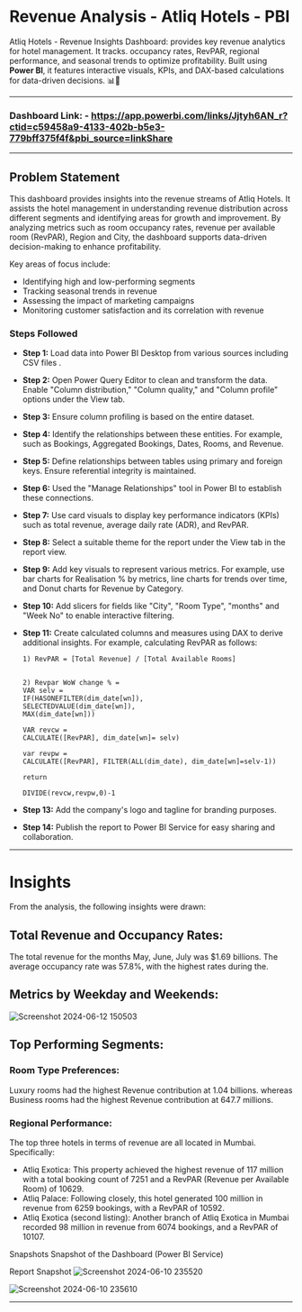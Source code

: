 # Revenue Analysis - Atliq Hotels - PBI
Atliq Hotels - Revenue Insights Dashboard: provides key revenue analytics for hotel management. It tracks. occupancy rates, RevPAR, regional performance, and seasonal trends to optimize profitability. Built using **Power BI**, it features interactive visuals, KPIs, and DAX-based calculations for data-driven decisions. 📊🏨

---
### Dashboard Link: - https://app.powerbi.com/links/Jjtyh6AN_r?ctid=c59458a9-4133-402b-b5e3-779bff375f4f&pbi_source=linkShare
---
## Problem Statement

This dashboard provides insights into the revenue streams of Atliq Hotels. It assists the hotel management in understanding revenue distribution across different segments and identifying areas for growth and improvement. By analyzing metrics such as room occupancy rates, revenue per available room (RevPAR), Region and City, the dashboard supports data-driven decision-making to enhance profitability.

Key areas of focus include:
- Identifying high and low-performing segments
- Tracking seasonal trends in revenue
- Assessing the impact of marketing campaigns
- Monitoring customer satisfaction and its correlation with revenue

### Steps Followed

- **Step 1:** Load data into Power BI Desktop from various sources including CSV files  .
- **Step 2:** Open Power Query Editor to clean and transform the data. Enable "Column distribution," "Column quality," and "Column profile" options under the View tab.
- **Step 3:** Ensure column profiling is based on the entire dataset.
- **Step 4:** Identify the relationships between these entities. For example, such as Bookings, Aggregated Bookings, Dates, Rooms, and Revenue.

- **Step 5:** Define relationships between tables using primary and foreign keys. Ensure referential integrity is maintained.
- **Step 6:** Used the "Manage Relationships" tool in Power BI to establish these connections.
- **Step 7:** Use card visuals to display key performance indicators (KPIs) such as total revenue, average daily rate (ADR), and RevPAR.

- **Step 8:** Select a suitable theme for the report under the View tab in the report view.
- **Step 9:** Add key visuals to represent various metrics. For example, use bar charts for Realisation % by metrics, line charts for trends over time, and Donut charts for Revenue by Category.
- **Step 10:** Add slicers for fields like "City", "Room Type", "months" and "Week No" to enable interactive filtering.
- **Step 11:** Create calculated columns and measures using DAX to derive additional insights. For example, calculating RevPAR as follows:


  ```DAX
  1) RevPAR = [Total Revenue] / [Total Available Rooms]

  
  2) Revpar WoW change % =
  VAR selv =
  IF(HASONEFILTER(dim_date[wn]),   
  SELECTEDVALUE(dim_date[wn]),
  MAX(dim_date[wn]))

  VAR revcw =
  CALCULATE([RevPAR], dim_date[wn]= selv)

  var revpw =
  CALCULATE([RevPAR], FILTER(ALL(dim_date), dim_date[wn]=selv-1))
  
  return

  DIVIDE(revcw,revpw,0)-1

- **Step 13:**  Add the company's logo and tagline for branding purposes.
- **Step 14:**  Publish the report to Power BI Service for easy sharing and collaboration.
---
# **Insights**
From the analysis, the following insights were drawn:

## Total Revenue and Occupancy Rates:

The total revenue for the months May, June, July was $1.69 billions.
The average occupancy rate was 57.8%, with the highest rates during the.

## Metrics by Weekday and Weekends: 
![Screenshot 2024-06-12 150503](https://github.com/AK-analyst/Projects/assets/130201149/a58ca343-6c58-425b-ba65-a7e48589f1fe)



## Top Performing Segments:

### Room Type Preferences:
Luxury rooms had the highest Revenue contribution at 1.04 billions.
whereas Business rooms had the highest Revenue contribution at 647.7 millions.

### Regional Performance:
The top three hotels in terms of revenue are all located in Mumbai. Specifically:

- Atliq Exotica: This property achieved the highest revenue of 117 million with a total booking count of 7251 and a RevPAR (Revenue per Available Room) of 10629.
- Atliq Palace: Following closely, this hotel generated 100 million in revenue from 6259 bookings, with a RevPAR of 10592.
- Atliq Exotica (second listing): Another branch of Atliq Exotica in Mumbai recorded 98 million in revenue from 6074 bookings, and a RevPAR of 10107.

Snapshots
Snapshot of the Dashboard (Power BI Service)

Report Snapshot ![Screenshot 2024-06-10 235520](https://github.com/AK-analyst/Projects/assets/130201149/bbddbf42-12d3-4af9-939b-dffc334ab2a1)

![Screenshot 2024-06-10 235610](https://github.com/AK-analyst/Projects/assets/130201149/2cb35cb8-77e1-465a-94a5-401fbadef0a8)

---

